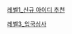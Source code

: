 [레벨1_신규 아이디 추천](https://programmers.co.kr/learn/courses/30/lessons/72410)  

[레벨3_입국심사](https://programmers.co.kr/learn/courses/30/lessons/43238)
